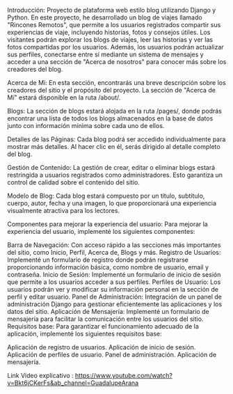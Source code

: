 Introducción:
Proyecto de plataforma web estilo blog utilizando Django y Python. En este proyecto, he desarrollado un blog de viajes llamado "Rincones Remotos", que permite a los usuarios registrados compartir sus experiencias de viaje, incluyendo historias, fotos y consejos útiles. Los visitantes podrán explorar los blogs de viajes, leer las historias y ver las fotos compartidas por los usuarios. Además, los usuarios podrán actualizar sus perfiles, conectarse entre sí mediante un sistema de mensajes y acceder a una sección de "Acerca de nosotros" para conocer más sobre los creadores del blog.

Acerca de Mí:
En esta sección, encontrarás una breve descripción sobre los creadores del sitio y el propósito del proyecto. La sección de "Acerca de Mí" estará disponible en la ruta /about/.

Blogs:
La sección de blogs estará alojada en la ruta /pages/, donde podrás encontrar una lista de todos los blogs almacenados en la base de datos junto con información mínima sobre cada uno de ellos.

Detalles de las Páginas:
Cada blog podrá ser accedido individualmente para mostrar más detalles. Al hacer clic en él, serás dirigido al detalle completo del blog.

Gestión de Contenido:
La gestión de crear, editar o eliminar blogs estará restringida a usuarios registrados como administradores. Esto garantiza un control de calidad sobre el contenido del sitio.

Modelo de Blog:
Cada blog estará compuesto por un título, subtítulo, cuerpo, autor, fecha y una imagen, lo que proporcionará una experiencia visualmente atractiva para los lectores.

Componentes para mejorar la experiencia del usuario:
Para mejorar la experiencia del usuario, implementé los siguientes componentes:

Barra de Navegación: Con acceso rápido a las secciones más importantes del sitio, como Inicio, Perfil, Acerca de, Blogs y más.
Registro de Usuarios: Implementé un formulario de registro donde podrán registrarse proporcionando información básica, como nombre de usuario, email y contraseña.
Inicio de Sesión: Implementé un formulario de inicio de sesión que permite a los usuarios acceder a sus perfiles.
Perfiles de Usuario: Los usuarios podrán ver y modificar su información personal en la sección de perfil y editar usuario.
Panel de Administración: Integración de un panel de administración Django para gestionar eficientemente las aplicaciones y los datos del sitio.
Aplicación de Mensajería: Implementé un formulario de mensajería para facilitar la comunicación entre los usuarios del sitio.
Requisitos base:
Para garantizar el funcionamiento adecuado de la aplicación, implementé los siguientes requisitos base:

Aplicación de registro de usuarios.
Aplicación de inicio de sesión.
Aplicación de perfiles de usuario.
Panel de administración.
Aplicación de mensajería.


Link Video explicativo : https://www.youtube.com/watch?v=Bkt6jCKerFs&ab_channel=GuadalupeArana
